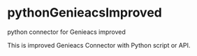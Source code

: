 # pythonGenieacsImproved
python connector for Genieacs improved

This is improved Genieacs Connector with Python script or API. 
